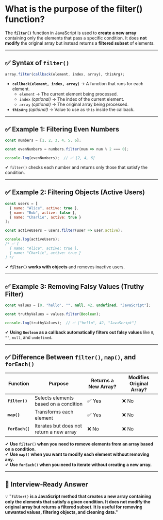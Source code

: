# What is the purpose of the filter() function?
    
The **`filter()`** function in JavaScript is used to **create a new array** containing only the elements that pass a specific condition. It does **not modify** the original array but instead returns a **filtered subset** of elements.

---

## **✅ Syntax of `filter()`**
```javascript
array.filter(callback(element, index, array), thisArg);
```
- **`callback(element, index, array)`** → A function that runs for each element.
  - `element` → The current element being processed.
  - `index` *(optional)* → The index of the current element.
  - `array` *(optional)* → The original array being processed.
- **`thisArg`** *(optional)* → Value to use as `this` inside the callback.

---

## **✅ Example 1: Filtering Even Numbers**
```javascript
const numbers = [1, 2, 3, 4, 5, 6];

const evenNumbers = numbers.filter(num => num % 2 === 0);

console.log(evenNumbers);  // ✅ [2, 4, 6]
```
✔ `filter()` checks each number and returns only those that satisfy the condition.

---

## **✅ Example 2: Filtering Objects (Active Users)**
```javascript
const users = [
  { name: "Alice", active: true },
  { name: "Bob", active: false },
  { name: "Charlie", active: true }
];

const activeUsers = users.filter(user => user.active);

console.log(activeUsers);
/* ✅ [
  { name: "Alice", active: true },
  { name: "Charlie", active: true }
] */
```
✔ **`filter()` works with objects** and removes inactive users.

---

## **✅ Example 3: Removing Falsy Values (Truthy Filter)**
```javascript
const values = [0, "hello", "", null, 42, undefined, "JavaScript"];

const truthyValues = values.filter(Boolean);

console.log(truthyValues);  // ✅ ["hello", 42, "JavaScript"]
```
✔ **Using `Boolean` as a callback automatically filters out falsy values** like `0`, `""`, `null`, and `undefined`.

---

## **✅ Difference Between `filter()`, `map()`, and `forEach()`**
| Function | Purpose | Returns a New Array? | Modifies Original Array? |
|----------|---------|----------------------|--------------------------|
| **`filter()`** | Selects elements based on a condition | ✅ Yes | ❌ No |
| **`map()`** | Transforms each element | ✅ Yes | ❌ No |
| **`forEach()`** | Iterates but does not return a new array | ❌ No | ❌ No |

✔ **Use `filter()` when you need to remove elements from an array based on a condition.**  
✔ **Use `map()` when you want to modify each element without removing any.**  
✔ **Use `forEach()` when you need to iterate without creating a new array.**

---

## **📌 Interview-Ready Answer**
💡 **"`filter()` is a JavaScript method that creates a new array containing only the elements that satisfy a given condition. It does not modify the original array but returns a filtered subset. It is useful for removing unwanted values, filtering objects, and cleaning data."**  
